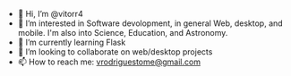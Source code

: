 - 👋 Hi, I’m @vitorr4
- 👀 I’m interested in Software devolopment, in general Web, desktop, and mobile. I'm also into Science, Education, and Astronomy.
- 🌱 I’m currently learning Flask
- 💞️ I’m looking to collaborate on web/desktop projects
- 📫 How to reach me: vrodriguestome@gmail.com

<!---
vitorr4/vitorr4 is a ✨ special ✨ repository because its `README.md` (this file) appears on your GitHub profile.
You can click the Preview link to take a look at your changes.
--->
